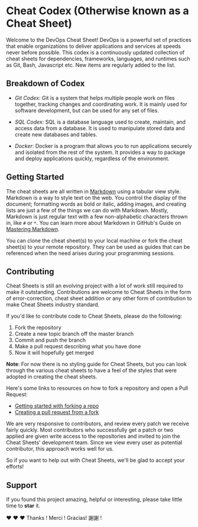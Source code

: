 # Cheat Codex (Otherwise known as a Cheat Sheet)

Welcome to the DevOps Cheat Sheet! DevOps is a powerful set of practices that enable organizations to deliver applications and services at speeds never before possible. This codex is a continuously updated collection of cheat sheets for dependencies, frameworks, languages, and runtimes such as Git, Bash, Javascript etc. New items are regularly added to the list.

## Breakdown of Codex
* <em>Git Codex:</em>
Git is a system that helps multiple people work on files together, tracking changes and coordinating work. It is mainly used for software development, but can be used for any set of files.

* <em>SQL Codex:</em>
SQL is a database language used to create, maintain, and access data from a database. It is used to manipulate stored data and create new databases and tables.

* <em>Docker:</em>
Docker is a program that allows you to run applications securely and isolated from the rest of the system. It provides a way to package and deploy applications quickly, regardless of the environment.


## Getting Started
The cheat sheets are all written in [Markdown](https://en.wikipedia.org/wiki/Markdown) using a tabular view style. Markdown is a way to style text on the web. You control the display of the document; formatting words as bold or italic, adding images, and creating lists are just a few of the things we can do with Markdown. Mostly, Markdown is just regular text with a few non-alphabetic characters thrown in, like `#` or `*`. You can learn more about Markdown in GitHub's Guide on [Mastering Markdown](https://guides.github.com/features/mastering-markdown/).

You can clone the cheat sheet(s) to your local machine or fork the cheat sheet(s) to your remote repository. They can be used as guides that can be referenced when the need arises during your programming sessions.

## Contributing
Cheat Sheets is still an evolving project with a lot of work still required to make it outstanding. Contributions are welcome to Cheat Sheets in the form of error-correction, cheat sheet addition or any other form of contribution to make Cheat Sheets industry standard.

If you'd like to contribute code to Cheat Sheets, please do the following:


1. Fork the repository
2. Create a new topic branch off the master branch
3. Commit and push the branch
4. Make a pull request describing what you have done
5. Now it will hopefully get merged

**Note**: For now there is no styling guide for Cheat Sheets, but you can look through the various cheat sheets to have a feel of the styles that were adopted in creating the cheat sheets.

Here's some links to resources on how to fork a repository and open a Pull Request:

- [Getting started with forking a repo](https://help.github.com/en/github/getting-started-with-github/fork-a-repo)  
- [Creating a pull request from a fork](https://help.github.com/en/github/collaborating-with-issues-and-pull-requests/creating-a-pull-request-from-a-fork)

We are very responsive to contributors, and review every patch we receive fairly quickly. Most contributors who successfully get a patch or two applied are given write access to the repositories and invited to join the Cheat Sheets' development team. Since we view every user as potential contributor, this approach works well for us.

So if you want to help out with Cheat Sheets, we'll be glad to accept your efforts!

## Support
If you found this project amazing, helpful or interesting, please take little time to **star** it.

❤️ ❤️ ❤️ Thanks ! Merci ! Gracias! 謝謝 !